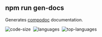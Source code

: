 ## npm run gen-docs 
Generates [compodoc](https://github.com/compodoc/compodoc) documentation.

![code-size](https://img.shields.io/github/languages/code-size/Blunderchips/bankan.svg)&nbsp;
![languages](https://img.shields.io/github/languages/count/Blunderchips/bankan.svg)&nbsp;
![top-languages](https://img.shields.io/github/languages/top/Blunderchips/bankan.svg)&nbsp;

<!-- [![codecov](https://codecov.io/gh/Blunderchips/bankan/branch/master/graph/badge.svg)](https://codecov.io/gh/Blunderchips/bankan)&nbsp; -->
